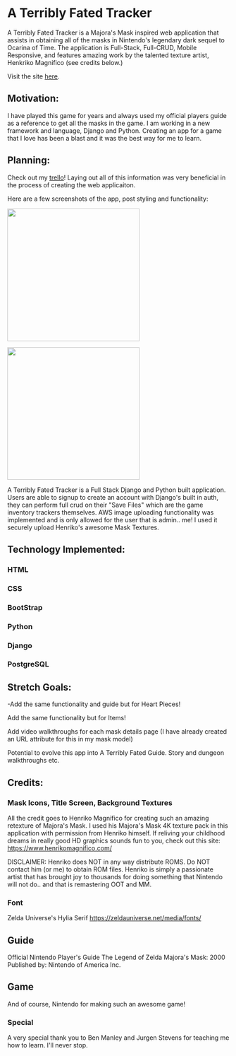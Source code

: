 # A Terribly Fated Tracker

A Terribly Fated Tracker is a Majora's Mask inspired web application that assists in obtaining all of the masks in Nintendo's legendary dark sequel to Ocarina of Time. The application is Full-Stack, Full-CRUD, Mobile Responsive, and features amazing work by the talented texture artist, Henkriko Magnifico (see credits below.)

Visit the site [here](https://a-terribly-fated-tracker.herokuapp.com/).

## Motivation: 
I have played this game for years and always used my official players guide as a reference to get all the masks in the game. I am working in a new framework and language, Django and Python. Creating an app for a game that I love has been a blast and it was the best way for me to learn.

## Planning:

Check out my [trello](https://trello.com/b/xCPtrTCm/a-terribly-fated-tracker)! Laying out all of this information was very beneficial in the process of creating the web applicaiton.


Here are a few screenshots of the app, post styling and functionality:
<p></p>
<img src="https://i.imgur.com/QLl3Ddt.png" height="300"> 
<p></p>
<img src="https://i.imgur.com/RkuUtmO.png" height="300"> 

A Terribly Fated Tracker is a Full Stack Django and Python built application. Users are able to signup to create an account with Django's built in auth, they can perform full crud on their "Save Files" which are the game inventory trackers themselves. AWS image uploading functionality was implemented and is only allowed for the user that is admin.. me! I used it securely upload Henriko's awesome Mask Textures.

## Technology Implemented:

### HTML
<p></p>

### CSS
<p></p>

### BootStrap
<p></p>

### Python
<p></p>

### Django
<p></p>

### PostgreSQL
<p></p>

## Stretch Goals:
-Add the same functionality and guide but for Heart Pieces!
<p></p>
Add the same functionality but for Items!
<p></p>
Add video walkthroughs for each mask details page (I have already created an URL attribute for this in my mask model)
<p></p>
Potential to evolve this app into A Terribly Fated Guide. Story and dungeon walkthroughs etc.
<p></p>

## Credits:

### Mask Icons, Title Screen, Background Textures
All the credit goes to Henriko Magnifico for creating such an amazing retexture of Majora's Mask. I used his Majora's Mask 4K texture pack in this application with permission from Henriko himself. If reliving your childhood dreams in really good HD graphics sounds fun to you, check out this site:
https://www.henrikomagnifico.com/

DISCLAIMER: Henriko does NOT in any way distribute ROMS. Do NOT contact him (or me) to obtain ROM files. Henriko is simply a passionate artist that has brought joy to thousands for doing something that Nintendo will not do.. and that is remastering OOT and MM. 

### Font

Zelda Universe's Hylia Serif
https://zeldauniverse.net/media/fonts/

## Guide

Official Nintendo Player's Guide
The Legend of Zelda Majora's Mask: 2000
Published by: Nintendo of America Inc.

## Game
And of course, Nintendo for making such an awesome game!

### Special
A very special thank you to Ben Manley and Jurgen Stevens for teaching me how to learn. I'll never stop.





